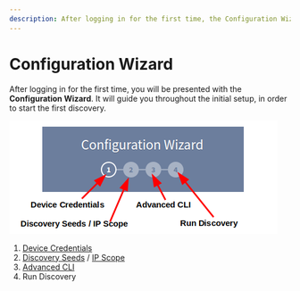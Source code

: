 ```yaml
---
description: After logging in for the first time, the Configuration Wizard will guide you throughout the initial setup, in order to start the first discovery.
---
```


# Configuration Wizard

After logging in for the first time, you will be presented with the
**Configuration Wizard**. It will guide you throughout the initial setup, in
order to start the first discovery.

![Configuration Wizard](wizard.png)

1. [Device Credentials](../settings/Discovery_and_Snapshots/Discovery_Settings/device_credentials.md#configure-network-infrastructure-access)
2. [Discovery Seeds](../settings/Discovery_and_Snapshots/Discovery_Settings/discovery_seeds.md) / [IP Scope](../settings/Discovery_and_Snapshots/Discovery_Settings/discovery/ip_scope.md)
3. [Advanced CLI](../settings/Discovery_and_Snapshots/Discovery_Settings/advanced_cli.md#fine-tune-sshtelnet-cli-parameters)
4. Run Discovery

